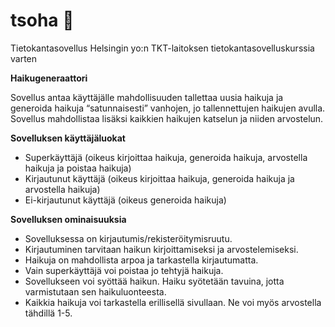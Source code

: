 # tsoha :beginner:
Tietokantasovellus Helsingin yo:n TKT-laitoksen tietokantasovelluskurssia varten

<b>Haikugeneraattori</b>

Sovellus antaa käyttäjälle mahdollisuuden tallettaa uusia haikuja ja generoida haikuja “satunnaisesti” vanhojen, jo tallennettujen haikujen avulla. Sovellus mahdollistaa lisäksi kaikkien haikujen katselun ja niiden arvostelun. 

<b> Sovelluksen käyttäjäluokat </b>
- Superkäyttäjä (oikeus kirjoittaa haikuja, generoida haikuja, arvostella haikuja ja poistaa haikuja) 
- Kirjautunut käyttäjä (oikeus kirjoittaa haikuja, generoida haikuja ja arvostella haikuja)
- Ei-kirjautunut käyttäjä (oikeus generoida haikuja)

<b> Sovelluksen ominaisuuksia </b>
- Sovelluksessa on kirjautumis/rekisteröitymisruutu. 
- Kirjautuminen tarvitaan haikun kirjoittamiseksi ja arvostelemiseksi.
- Haikuja on mahdollista arpoa ja tarkastella kirjautumatta.
- Vain superkäyttäjä voi poistaa jo tehtyjä haikuja.
- Sovellukseen voi syöttää haikun. Haiku syötetään tavuina, jotta varmistutaan sen haikuluonteesta.
- Kaikkia haikuja voi tarkastella erillisellä sivullaan. Ne voi myös arvostella tähdillä 1-5. 
